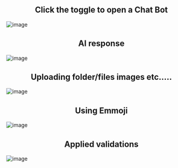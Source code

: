 <h2 align="center"> Click the toggle to open a Chat Bot </h2>
  
![image](https://github.com/user-attachments/assets/0ce3d8e2-e8ac-487c-aedd-239eb760d69f)
<h2 align="center">AI response </h2>

![image](https://github.com/user-attachments/assets/6fb1a5d6-d227-4e9a-b1e1-cd007540e72f)
<h2 align="center"> Uploading folder/files images etc.....</h2>

![image](https://github.com/user-attachments/assets/214b6ec8-a97f-4292-9894-cf1e3229eba1)

<h2 align="center"> Using Emmoji</h2>

![image](https://github.com/user-attachments/assets/c92bad84-9ed3-45b7-9ea1-d4d5cbfe0eae)


<h2 align="center">Applied validations</h2>

![image](https://github.com/user-attachments/assets/e1a9aa81-a0b7-4b5f-9243-c218634cf6f3)

